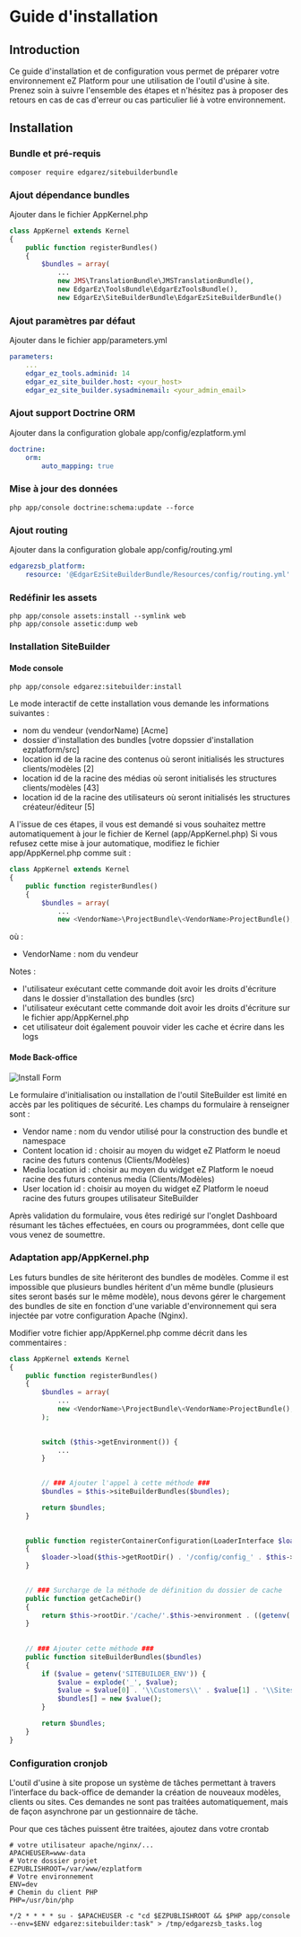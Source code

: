 # Guide d'installation

## Introduction

Ce guide d'installation et de configuration vous permet de préparer votre environnement eZ Platform pour une utilisation de l'outil d'usine à site.
 Prenez soin à suivre l'ensemble des étapes et n'hésitez pas à proposer des retours en cas de cas d'erreur ou cas particulier lié à votre environnement.

## Installation

### Bundle et pré-requis

```console
composer require edgarez/sitebuilderbundle
```

### Ajout dépendance bundles

Ajouter dans le fichier AppKernel.php

```php
class AppKernel extends Kernel
{
    public function registerBundles()
    {
        $bundles = array(
            ...
            new JMS\TranslationBundle\JMSTranslationBundle(),
            new EdgarEz\ToolsBundle\EdgarEzToolsBundle(),
            new EdgarEz\SiteBuilderBundle\EdgarEzSiteBuilderBundle()
```

### Ajout paramètres par défaut

Ajouter dans le fichier app/parameters.yml

```yml
parameters:
    ...
    edgar_ez_tools.adminid: 14
    edgar_ez_site_builder.host: <your_host>
    edgar_ez_site_builder.sysadminemail: <your_admin_email>
```

### Ajout support Doctrine ORM

Ajouter dans la configuration globale app/config/ezplatform.yml

```yaml
doctrine:
    orm:
        auto_mapping: true
```

### Mise à jour des données

```console
php app/console doctrine:schema:update --force
```

### Ajout routing

Ajouter dans la configuration globale app/config/routing.yml

```yaml
edgarezsb_platform:
    resource: '@EdgarEzSiteBuilderBundle/Resources/config/routing.yml'
```

### Redéfinir les assets

```console
php app/console assets:install --symlink web
php app/console assetic:dump web
```

### Installation SiteBuilder

#### Mode console

```console
php app/console edgarez:sitebuilder:install
```

Le mode interactif de cette installation vous demande les informations suivantes :

* nom du vendeur (vendorName) [Acme]
* dossier d'installation des bundles [votre dopssier d'installation ezplatform/src]
* location id de la racine des contenus où seront initialisés les structures clients/modèles [2]
* location id de la racine des médias où seront initialisés les structures clients/modèles [43]
* location id de la racine des utilisateurs où seront initialisés les structures créateur/éditeur [5]

A l'issue de ces étapes, il vous est demandé si vous souhaitez mettre automatiquement à jour le fichier de Kernel (app/AppKernel.php)
Si vous refusez cette mise à jour automatique, modifiez le fichier app/AppKernel.php comme suit :

```php
class AppKernel extends Kernel
{
    public function registerBundles()
    {
        $bundles = array(
            ...
            new <VendorName>\ProjectBundle\<VendorName>ProjectBundle(),
```

où :

* VendorName : nom du vendeur

Notes :

* l'utilisateur exécutant cette commande doit avoir les droits d'écriture dans le dossier d'installation des bundles (src)
* l'utilisateur exécutant cette commande doit avoir les droits d'écriture sur le fichier app/AppKernel.php
* cet utilisateur doit également pouvoir vider les cache et écrire dans les logs

#### Mode Back-office

![Install Form](/Resources/doc/images/install.png)

Le formulaire d'initialisation ou installation de l'outil SiteBuilder est limité en accès par les politiques de sécurité.
Les champs du formulaire à renseigner sont :

* Vendor name : nom du vendor utilisé pour la construction des bundle et namespace
* Content location id : choisir au moyen du widget eZ Platform le noeud racine des futurs contenus (Clients/Modèles)
* Media location id : choisir au moyen du widget eZ Platform le noeud racine des futurs contenus media (Clients/Modèles)
* User location id : choisir au moyen du widget eZ Platform le noeud racine des futurs groupes utilisateur SiteBuilder

Après validation du formulaire, vous êtes redirigé sur l'onglet Dashboard résumant les tâches effectuées, en cours ou programmées, dont celle que vous venez de soumettre.

### Adaptation app/AppKernel.php

Les futurs bundles de site hériteront des bundles de modèles.
Comme il est impossible que plusieurs bundles héritent d'un même bundle (plusieurs sites seront basés sur le même modèle), nous devons gérer le chargement des bundles de site en fonction d'une variable d'environnement qui sera injectée par votre configuration Apache (Nginx).

Modifier votre fichier app/AppKernel.php comme décrit dans les commentaires :

```php
class AppKernel extends Kernel
{
    public function registerBundles()
    {
        $bundles = array(
            ...
            new <VendorName>\ProjectBundle\<VendorName>ProjectBundle(),
        );
        

        switch ($this->getEnvironment()) {
            ...
        }
        

        // ### Ajouter l'appel à cette méthode ###
        $bundles = $this->siteBuilderBundles($bundles);

        return $bundles;
    }
    

    public function registerContainerConfiguration(LoaderInterface $loader)
    {
        $loader->load($this->getRootDir() . '/config/config_' . $this->getEnvironment() . '.yml');
    }
    

    // ### Surcharge de la méthode de définition du dossier de cache
    public function getCacheDir()
    {
        return $this->rootDir.'/cache/'.$this->environment . ((getenv('SITEBUILDER_ENV')) ? '/' . getenv('SITEBUILDER_ENV') : '');
    }
    
    
    // ### Ajouter cette méthode ###
    public function siteBuilderBundles($bundles)
    {
        if ($value = getenv('SITEBUILDER_ENV')) {
            $value = explode('_', $value);
            $value = $value[0] . '\\Customers\\' . $value[1] . '\\Sites\\' . $value[2] . 'Bundle\\' . $value[0] . 'Customers' . $value[1] . 'Sites' . $value[2] . 'Bundle';
            $bundles[] = new $value();
        }

        return $bundles;
    }
}
```

### Configuration cronjob

L'outil d'usine à site propose un système de tâches permettant à travers l'interface du back-office de demander la création de nouveaux modèles, clients ou sites.
Ces demandes ne sont pas traitées automatiquement, mais de façon asynchrone par un gestionnaire de tâche.

Pour que ces tâches puissent être traitées, ajoutez dans votre crontab

```shell
# votre utilisateur apache/nginx/...
APACHEUSER=www-data
# Votre dossier projet
EZPUBLISHROOT=/var/www/ezplatform
# Votre environnement
ENV=dev
# Chemin du client PHP
PHP=/usr/bin/php

*/2 * * * * su - $APACHEUSER -c "cd $EZPUBLISHROOT && $PHP app/console --env=$ENV edgarez:sitebuilder:task" > /tmp/edgarezsb_tasks.log
```